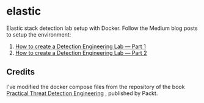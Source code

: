 # elastic
Elastic stack detection lab setup with Docker.
Follow the Medium blog posts to setup the environment: 
1. [How to create a Detection Engineering Lab — Part 1](https://medium.com/@bastradamus/how-to-create-a-detection-engineering-lab-part-1-8dacc52001b5)
2. [How to create a Detection Engineering Lab — Part 2](https://medium.com/@bastradamus/how-to-create-a-detection-engineering-lab-part-2-3bdbb2c873d6)

## Credits
I've modified the docker compose files from the repository of the book [Practical Threat Detection Engineering](https://www.packtpub.com/en-us/product/practical-threat-detection-engineering-9781801076715) , published by Packt.
